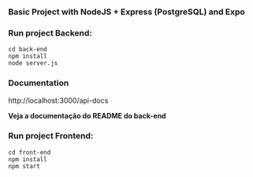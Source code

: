 ### Basic Project with NodeJS + Express (PostgreSQL) and Expo

### Run project Backend:
```
cd back-end
npm install
node server.js
```

### Documentation
http://localhost:3000/api-docs

**Veja a documentação do README do back-end**


### Run project Frontend:
```
cd front-end
npm install
npm start
```
